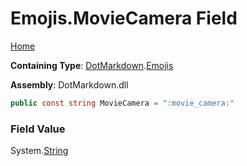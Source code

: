 # Emojis\.MovieCamera Field

[Home](../../../README.md)

**Containing Type**: [DotMarkdown](../../README.md)\.[Emojis](../README.md)

**Assembly**: DotMarkdown\.dll

```csharp
public const string MovieCamera = ":movie_camera:"
```

### Field Value

System\.[String](https://docs.microsoft.com/en-us/dotnet/api/system.string)